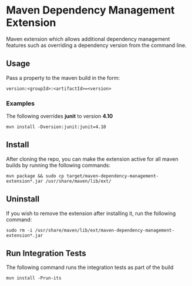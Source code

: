 # Maven Dependency Management Extension

Maven extension which allows additional dependency management features such as overriding a dependency version from the command line.

## Usage
Pass a property to the maven build in the form:

    version:<groupId>:<artifactId>=<version>

### Examples
The following overrides **junit**  to version **4.10**

    mvn install -Dversion:junit:junit=4.10

## Install
After cloning the repo, you can make the extension active for all maven builds by running the following commands:

    mvn package && sudo cp target/maven-dependency-management-extension*.jar /usr/share/maven/lib/ext/

## Uninstall
If you wish to remove the extension after installing it, run the following command:

    sudo rm -i /usr/share/maven/lib/ext/maven-dependency-management-extension*.jar

## Run Integration Tests
The following command runs the integration tests as part of the build

    mvn install -Prun-its

